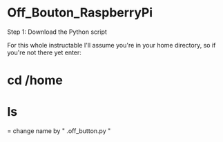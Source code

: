 # Off_Bouton_RaspberryPi

Step 1: Download the Python script

For this whole instructable I'll assume you're in your home directory, so if you're not there yet enter:

# cd /home

# ls

= change name by " .off_button.py " 
